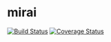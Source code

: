 # mirai

[![Build Status](https://travis-ci.org/shipduck/mirai.png?branch=master)](https://travis-ci.org/shipduck/mirai)
[![Coverage Status](https://coveralls.io/repos/shipduck/mirai/badge.png?branch=master)](https://coveralls.io/r/shipduck/mirai?branch=master)
